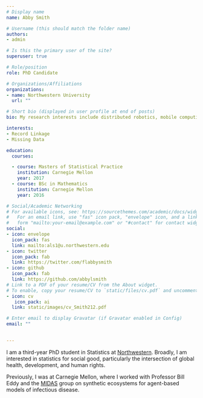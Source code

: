 ```yaml
---
# Display name
name: Abby Smith

# Username (this should match the folder name)
authors:
- admin

# Is this the primary user of the site?
superuser: true

# Role/position
role: PhD Candidate

# Organizations/Affiliations
organizations:
- name: Northwestern University
  url: ""

# Short bio (displayed in user profile at end of posts)
bio: My research interests include distributed robotics, mobile computing and programmable matter.

interests:
- Record Linkage
- Missing Data

education:
  courses:

  - course: Masters of Statistical Practice
    institution: Carnegie Mellon
    year: 2017
  - course: BSc in Mathematics
    institution: Carnegie Mellon
    year: 2016

# Social/Academic Networking
# For available icons, see: https://sourcethemes.com/academic/docs/widgets/#icons
#   For an email link, use "fas" icon pack, "envelope" icon, and a link in the
#   form "mailto:your-email@example.com" or "#contact" for contact widget.
social:
- icon: envelope
  icon_pack: fas
  link: mailto:als1@u.northwestern.edu
- icon: twitter
  icon_pack: fab
  link: https://twitter.com/flabbysmith
- icon: github
  icon_pack: fab
  link: https://github.com/abbylsmith
# Link to a PDF of your resume/CV from the About widget.
# To enable, copy your resume/CV to `static/files/cv.pdf` and uncomment the lines below.  
- icon: cv
   icon_pack: ai
  link: static/images/cv_Smith212.pdf

# Enter email to display Gravatar (if Gravatar enabled in Config)
email: ""
  

---
```


I am a third-year PhD student in Statistics at [Northwestern](https://www.statistics.northwestern.edu/). Broadly, I am interested in statistics for social good, particularly the intersection of global health, development, and human rights.

Previously, I was at Carnegie Mellon, where I worked with Professor Bill Eddy and the [MIDAS](http://www.stat.cmu.edu/research/group/526#quicktabs-lab_group_quicktabs=0) group on synthetic ecosystems for agent-based models of infectious disease.